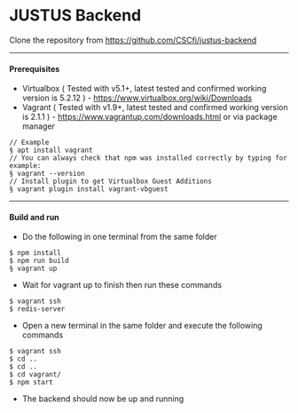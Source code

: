 # JUSTUS Backend

Clone the repository from https://github.com/CSCfi/justus-backend

----

#### Prerequisites
- Virtualbox ( Tested with v5.1+, latest tested and confirmed working version is 5.2.12 ) - https://www.virtualbox.org/wiki/Downloads
- Vagrant ( Tested with v1.9+, latest tested and confirmed working version is 2.1.1 ) - https://www.vagrantup.com/downloads.html or via package manager
```
// Example
§ apt install vagrant
// You can always check that npm was installed correctly by typing for example:
§ vagrant --version
// Install plugin to get Virtualbox Guest Additions
§ vagrant plugin install vagrant-vbguest

```

----

#### Build and run

- Do the following in one terminal from the same folder
```
$ npm install
$ npm run build
§ vagrant up
```
- Wait for vagrant up to finish then run these commands
```
$ vagrant ssh
$ redis-server
```

- Open a new terminal in the same folder and execute the following commands
```
$ vagrant ssh
$ cd ..
$ cd ..
$ cd vagrant/
$ npm start
```

- The backend should now be up and running